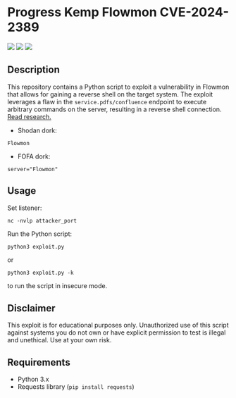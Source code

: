 # Progress Kemp Flowmon CVE-2024-2389
![](https://img.shields.io/static/v1?label=Product&message=Progress%20Kemp%20Flowmon&color=blue)
![](https://img.shields.io/static/v1?label=Version&message=prior%20to%2011.1.14%20and%2012.3.5&color=brighgreen)
![](https://img.shields.io/static/v1?label=Vulnerability&message=CVSSv3:%2010%20Code%20Injection&color=red)

## Description
This repository contains a Python script to exploit a vulnerability in Flowmon that allows for gaining a reverse shell on the target system. The exploit leverages a flaw in the `service.pdfs/confluence` endpoint to execute arbitrary commands on the server, resulting in a reverse shell connection. <a href="https://rhinosecuritylabs.com/research/cve-2024-2389-in-progress-flowmon/#/" target="_blank">Read research.</a>

- Shodan dork: 
```
Flowmon
```
- FOFA dork:
```
server="Flowmon"
```
## Usage
Set listener:
   ```
   nc -nvlp attacker_port
   ```
Run the Python script:
   ```bash
   python3 exploit.py
   ```
or
   ```
   python3 exploit.py -k 
   ```
to run the script in insecure mode.
## Disclaimer
This exploit is for educational purposes only. Unauthorized use of this script against systems you do not own or have explicit permission to test is illegal and unethical. Use at your own risk.

## Requirements
- Python 3.x
- Requests library (`pip install requests`)
